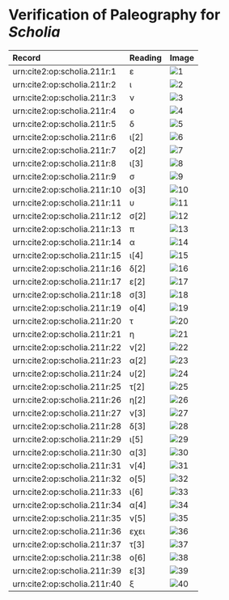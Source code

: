 # Verification of Paleography for *Scholia*

| Record | Reading | Image |
| :------------- | :------------- | :------------- |
| urn:cite2:op:scholia.211r:1 | ε | ![1](http://www.homermultitext.org/iipsrv?OBJ=IIP,1.0&FIF=/project/homer/pyramidal/VenA/VA211RN-0382.tif&RGN=0.6861,0.3799,0.006264,0.005394&WID=800&CVT=JPEG) |
| urn:cite2:op:scholia.211r:2 | ι | ![2](http://www.homermultitext.org/iipsrv?OBJ=IIP,1.0&FIF=/project/homer/pyramidal/VenA/VA211RN-0382.tif&RGN=0.6931,0.3795,0.003869,0.005394&WID=800&CVT=JPEG) |
| urn:cite2:op:scholia.211r:3 | ν | ![3](http://www.homermultitext.org/iipsrv?OBJ=IIP,1.0&FIF=/project/homer/pyramidal/VenA/VA211RN-0382.tif&RGN=0.7006,0.3797,0.007185,0.004841&WID=800&CVT=JPEG) |
| urn:cite2:op:scholia.211r:4 | ο | ![4](http://www.homermultitext.org/iipsrv?OBJ=IIP,1.0&FIF=/project/homer/pyramidal/VenA/VA211RN-0382.tif&RGN=0.7091,0.3808,0.002579,0.003181&WID=800&CVT=JPEG) |
| urn:cite2:op:scholia.211r:5 | δ | ![5](http://www.homermultitext.org/iipsrv?OBJ=IIP,1.0&FIF=/project/homer/pyramidal/VenA/VA211RN-0382.tif&RGN=0.7137,0.3788,0.007553,0.005394&WID=800&CVT=JPEG) |
| urn:cite2:op:scholia.211r:6 | ι[2] | ![6](http://www.homermultitext.org/iipsrv?OBJ=IIP,1.0&FIF=/project/homer/pyramidal/VenA/VA211RN-0382.tif&RGN=0.7205,0.3804,0.003685,0.004841&WID=800&CVT=JPEG) |
| urn:cite2:op:scholia.211r:7 | ο[2] | ![7](http://www.homermultitext.org/iipsrv?OBJ=IIP,1.0&FIF=/project/homer/pyramidal/VenA/VA211RN-0382.tif&RGN=0.7248,0.3794,0.004974,0.005256&WID=800&CVT=JPEG) |
| urn:cite2:op:scholia.211r:8 | ι[3] | ![8](http://www.homermultitext.org/iipsrv?OBJ=IIP,1.0&FIF=/project/homer/pyramidal/VenA/VA211RN-0382.tif&RGN=0.7297,0.3798,0.003316,0.004288&WID=800&CVT=JPEG) |
| urn:cite2:op:scholia.211r:9 | σ | ![9](http://www.homermultitext.org/iipsrv?OBJ=IIP,1.0&FIF=/project/homer/pyramidal/VenA/VA211RN-0382.tif&RGN=0.7347,0.3793,0.004606,0.005118&WID=800&CVT=JPEG) |
| urn:cite2:op:scholia.211r:10 | ο[3] | ![10](http://www.homermultitext.org/iipsrv?OBJ=IIP,1.0&FIF=/project/homer/pyramidal/VenA/VA211RN-0382.tif&RGN=0.7426,0.3795,0.004790,0.004149&WID=800&CVT=JPEG) |
| urn:cite2:op:scholia.211r:11 | υ | ![11](http://www.homermultitext.org/iipsrv?OBJ=IIP,1.0&FIF=/project/homer/pyramidal/VenA/VA211RN-0382.tif&RGN=0.7476,0.3797,0.006080,0.004011&WID=800&CVT=JPEG) |
| urn:cite2:op:scholia.211r:12 | σ[2] | ![12](http://www.homermultitext.org/iipsrv?OBJ=IIP,1.0&FIF=/project/homer/pyramidal/VenA/VA211RN-0382.tif&RGN=0.7546,0.3790,0.004790,0.004703&WID=800&CVT=JPEG) |
| urn:cite2:op:scholia.211r:13 | π | ![13](http://www.homermultitext.org/iipsrv?OBJ=IIP,1.0&FIF=/project/homer/pyramidal/VenA/VA211RN-0382.tif&RGN=0.7627,0.3786,0.007001,0.004703&WID=800&CVT=JPEG) |
| urn:cite2:op:scholia.211r:14 | α | ![14](http://www.homermultitext.org/iipsrv?OBJ=IIP,1.0&FIF=/project/homer/pyramidal/VenA/VA211RN-0382.tif&RGN=0.7679,0.3733,0.01161,0.009544&WID=800&CVT=JPEG) |
| urn:cite2:op:scholia.211r:15 | ι[4] | ![15](http://www.homermultitext.org/iipsrv?OBJ=IIP,1.0&FIF=/project/homer/pyramidal/VenA/VA211RN-0382.tif&RGN=0.7780,0.3783,0.005343,0.005256&WID=800&CVT=JPEG) |
| urn:cite2:op:scholia.211r:16 | δ[2] | ![16](http://www.homermultitext.org/iipsrv?OBJ=IIP,1.0&FIF=/project/homer/pyramidal/VenA/VA211RN-0382.tif&RGN=0.7856,0.3759,0.01087,0.007192&WID=800&CVT=JPEG) |
| urn:cite2:op:scholia.211r:17 | ε[2] | ![17](http://www.homermultitext.org/iipsrv?OBJ=IIP,1.0&FIF=/project/homer/pyramidal/VenA/VA211RN-0382.tif&RGN=0.7953,0.3769,0.005343,0.005118&WID=800&CVT=JPEG) |
| urn:cite2:op:scholia.211r:18 | σ[3] | ![18](http://www.homermultitext.org/iipsrv?OBJ=IIP,1.0&FIF=/project/homer/pyramidal/VenA/VA211RN_0382.tif&RGN=0.8008,0.3780,0.004237,0.004011&WID=800&CVT=JPEG) |
| urn:cite2:op:scholia.211r:19 | ο[4] | ![19](http://www.homermultitext.org/iipsrv?OBJ=IIP,1.0&FIF=/project/homer/pyramidal/VenA/VA211RN-0382.tif&RGN=0.6910,0.3942,0.005527,0.004703&WID=800&CVT=JPEG) |
| urn:cite2:op:scholia.211r:20 | τ | ![20](http://www.homermultitext.org/iipsrv?OBJ=IIP,1.0&FIF=/project/homer/pyramidal/VenA/VA211RN-0382.tif&RGN=0.6993,0.3936,0.01087,0.004564&WID=800&CVT=JPEG) |
| urn:cite2:op:scholia.211r:21 | η | ![21](http://www.homermultitext.org/iipsrv?OBJ=IIP,1.0&FIF=/project/homer/pyramidal/VenA/VA211RN-0382.tif&RGN=0.7085,0.3878,0.008475,0.009544&WID=800&CVT=JPEG) |
| urn:cite2:op:scholia.211r:22 | ν[2] | ![22](http://www.homermultitext.org/iipsrv?OBJ=IIP,1.0&FIF=/project/homer/pyramidal/VenA/VA211RN_0382.tif&RGN=0.7185,0.3935,0.004606,0.003181&WID=800&CVT=JPEG) |
| urn:cite2:op:scholia.211r:23 | α[2] | ![23](http://www.homermultitext.org/iipsrv?OBJ=IIP,1.0&FIF=/project/homer/pyramidal/VenA/VA211RN-0382.tif&RGN=0.7259,0.3921,0.008475,0.005394&WID=800&CVT=JPEG) |
| urn:cite2:op:scholia.211r:24 | υ[2] | ![24](http://www.homermultitext.org/iipsrv?OBJ=IIP,1.0&FIF=/project/homer/pyramidal/VenA/VA211RN-0382.tif&RGN=0.7331,0.3925,0.004974,0.004011&WID=800&CVT=JPEG) |
| urn:cite2:op:scholia.211r:25 | τ[2] | ![25](http://www.homermultitext.org/iipsrv?OBJ=IIP,1.0&FIF=/project/homer/pyramidal/VenA/VA211RN-0382.tif&RGN=0.7371,0.3920,0.007553,0.005947&WID=800&CVT=JPEG) |
| urn:cite2:op:scholia.211r:26 | η[2] | ![26](http://www.homermultitext.org/iipsrv?OBJ=IIP,1.0&FIF=/project/homer/pyramidal/VenA/VA211RN-0382.tif&RGN=0.7437,0.3874,0.008290,0.008852&WID=800&CVT=JPEG) |
| urn:cite2:op:scholia.211r:27 | ν[3] | ![27](http://www.homermultitext.org/iipsrv?OBJ=IIP,1.0&FIF=/project/homer/pyramidal/VenA/VA211RN_0382.tif&RGN=0.7526,0.3921,0.004237,0.002905&WID=800&CVT=JPEG) |
| urn:cite2:op:scholia.211r:28 | δ[3] | ![28](http://www.homermultitext.org/iipsrv?OBJ=IIP,1.0&FIF=/project/homer/pyramidal/VenA/VA211RN-0382.tif&RGN=0.7577,0.3853,0.009580,0.01051&WID=800&CVT=JPEG) |
| urn:cite2:op:scholia.211r:29 | ι[5] | ![29](http://www.homermultitext.org/iipsrv?OBJ=IIP,1.0&FIF=/project/homer/pyramidal/VenA/VA211RN-0382.tif&RGN=0.7664,0.3906,0.003869,0.005256&WID=800&CVT=JPEG) |
| urn:cite2:op:scholia.211r:30 | α[3] | ![30](http://www.homermultitext.org/iipsrv?OBJ=IIP,1.0&FIF=/project/homer/pyramidal/VenA/VA211RN-0382.tif&RGN=0.7704,0.3902,0.006448,0.004011&WID=800&CVT=JPEG) |
| urn:cite2:op:scholia.211r:31 | ν[4] | ![31](http://www.homermultitext.org/iipsrv?OBJ=IIP,1.0&FIF=/project/homer/pyramidal/VenA/VA211RN-0382.tif&RGN=0.7762,0.3903,0.006080,0.005809&WID=800&CVT=JPEG) |
| urn:cite2:op:scholia.211r:32 | ο[5] | ![32](http://www.homermultitext.org/iipsrv?OBJ=IIP,1.0&FIF=/project/homer/pyramidal/VenA/VA211RN-0382.tif&RGN=0.7835,0.3913,0.003869,0.003043&WID=800&CVT=JPEG) |
| urn:cite2:op:scholia.211r:33 | ι[6] | ![33](http://www.homermultitext.org/iipsrv?OBJ=IIP,1.0&FIF=/project/homer/pyramidal/VenA/VA211RN-0382.tif&RGN=0.7870,0.3906,0.003316,0.004011&WID=800&CVT=JPEG) |
| urn:cite2:op:scholia.211r:34 | α[4] | ![34](http://www.homermultitext.org/iipsrv?OBJ=IIP,1.0&FIF=/project/homer/pyramidal/VenA/VA211RN-0382.tif&RGN=0.7924,0.3903,0.004790,0.003458&WID=800&CVT=JPEG) |
| urn:cite2:op:scholia.211r:35 | ν[5] | ![35](http://www.homermultitext.org/iipsrv?OBJ=IIP,1.0&FIF=/project/homer/pyramidal/VenA/VA211RN-0382.tif&RGN=0.7968,0.3905,0.005711,0.005256&WID=800&CVT=JPEG) |
| urn:cite2:op:scholia.211r:36 | εχει | ![36](http://www.homermultitext.org/iipsrv?OBJ=IIP,1.0&FIF=/project/homer/pyramidal/VenA/VA211RN-0382.tif&RGN=0.6901,0.3994,0.02100,0.01411&WID=800&CVT=JPEG) |
| urn:cite2:op:scholia.211r:37 | τ[3] | ![37](http://www.homermultitext.org/iipsrv?OBJ=IIP,1.0&FIF=/project/homer/pyramidal/VenA/VA211RN-0382.tif&RGN=0.7113,0.4028,0.009580,0.004703&WID=800&CVT=JPEG) |
| urn:cite2:op:scholia.211r:38 | ο[6] | ![38](http://www.homermultitext.org/iipsrv?OBJ=IIP,1.0&FIF=/project/homer/pyramidal/VenA/VA211RN-0382.tif&RGN=0.7203,0.4033,0.003685,0.003458&WID=800&CVT=JPEG) |
| urn:cite2:op:scholia.211r:39 | ε[3] | ![39](http://www.homermultitext.org/iipsrv?OBJ=IIP,1.0&FIF=/project/homer/pyramidal/VenA/VA211RN-0382.tif&RGN=0.7275,0.4006,0.006448,0.006501&WID=800&CVT=JPEG) |
| urn:cite2:op:scholia.211r:40 | ξ | ![40](http://www.homermultitext.org/iipsrv?OBJ=IIP,1.0&FIF=/project/homer/pyramidal/VenA/VA211RN-0382.tif&RGN=0.7342,0.4025,0.004422,0.009820&WID=800&CVT=JPEG) |
